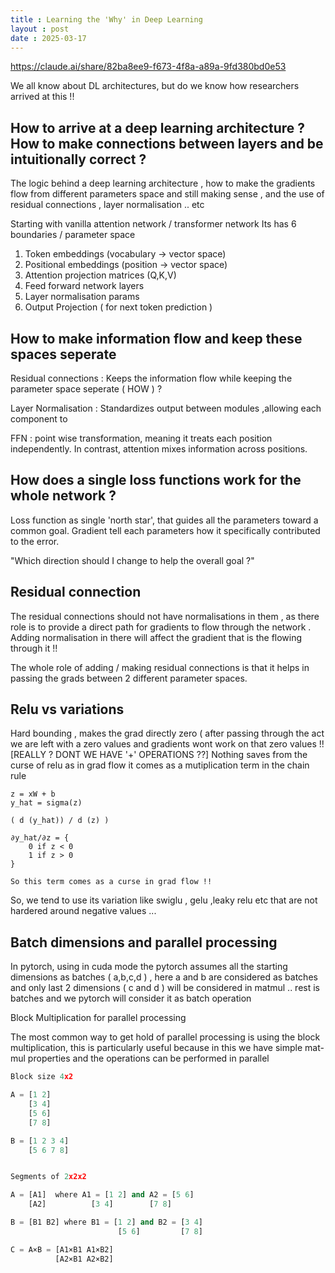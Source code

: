 ```yaml
---
title : Learning the 'Why' in Deep Learning 
layout : post
date : 2025-03-17
---
```


https://claude.ai/share/82ba8ee9-f673-4f8a-a89a-9fd380bd0e53 

We all know about DL architectures, but do we know how researchers arrived at this !! 

## How to arrive at a deep learning architecture ? How to make connections between layers and be intuitionally correct ? 

The logic behind a deep learning architecture , how to make the gradients flow from different parameters space and still making sense , and the use of residual connections , layer normalisation .. etc 

Starting with vanilla attention network / transformer network 
Its has 6 boundaries / parameter space

1. Token embeddings (vocabulary → vector space)
2. Positional embeddings (position → vector space)
3. Attention projection matrices (Q,K,V)
4. Feed forward network layers
5. Layer normalisation params
6. Output Projection ( for next token prediction )

## How to make information flow and keep these spaces seperate 

Residual connections : Keeps the information flow while keeping the parameter space seperate ( HOW ) ? 

Layer Normalisation : Standardizes output between modules ,allowing each component to 

FFN : point wise transformation, meaning it treats each position independently. In contrast, attention mixes information across positions. 


## How does a single loss functions work for the whole network ?    

Loss function as single 'north star', that guides all the parameters toward a common goal. Gradient tell each parameters how it specifically contributed to the error. 


"Which direction should I change to help the overall goal ?"


## Residual connection 

The residual connections should not have normalisations in them , as there role is to provide a direct path for gradients to flow through the network . 
Adding normalisation in there will affect the gradient that is the flowing through it !!

The whole role of adding / making residual connections is that it helps in passing the grads between 2 different parameter spaces. 


## Relu vs variations 
Hard bounding , makes the grad directly zero ( after passing through the act we are left with a zero values and gradients wont work on that zero values !! [REALLY ? DONT WE HAVE '+' OPERATIONS ??] Nothing saves from the curse of relu as in grad flow it comes as a mutiplication term in the chain rule 

```
z = xW + b
y_hat = sigma(z)
      
( d (y_hat)) / d (z) )

∂y_hat/∂z = {
    0 if z < 0
    1 if z > 0
}

So this term comes as a curse in grad flow !!
```

So, we tend to use its variation like swiglu , gelu ,leaky relu etc 
that are not hardered around negative values ... 

## Batch dimensions and parallel processing 

In pytorch, using in cuda mode
the pytorch assumes all the starting dimensions as batches ( a,b,c,d ) , here a and b are considered as batches and only last 2 dimensions ( c and d ) will be considered in matmul .. rest is batches and we pytorch will consider it as batch operation 


Block Multiplication for parallel processing 

The most common way to get hold of parallel processing is using the block multiplication, this is particularly useful because in this we have simple mat-mul properties and the operations can be performed in parallel


```python
Block size 4x2

A = [1 2]
    [3 4]
    [5 6]
    [7 8]

B = [1 2 3 4]
    [5 6 7 8]


Segments of 2x2x2

A = [A1]  where A1 = [1 2] and A2 = [5 6]
    [A2]          [3 4]        [7 8]

B = [B1 B2] where B1 = [1 2] and B2 = [3 4]
                        [5 6]         [7 8]

C = A×B = [A1×B1 A1×B2]
          [A2×B1 A2×B2]

```


























